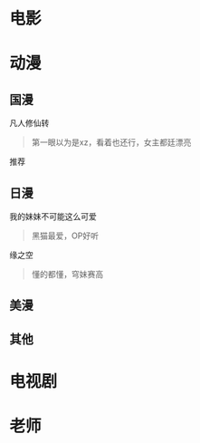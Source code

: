 # 电影

# 动漫

## 国漫

凡人修仙转
> 第一眼以为是xz，看着也还行，女主都廷漂亮

推荐
## 日漫

我的妹妹不可能这么可爱
> 黑猫最爱，OP好听

缘之空
> 懂的都懂，穹妹赛高

## 美漫

## 其他

# 电视剧

# 老师


